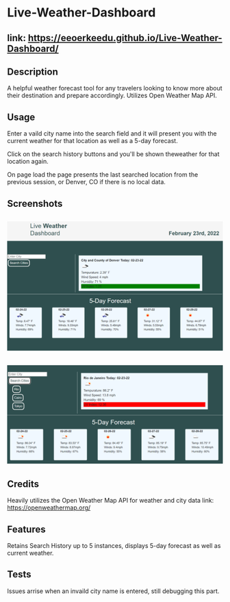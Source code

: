 # Live-Weather-Dashboard

## link: https://eeoerkeedu.github.io/Live-Weather-Dashboard/

## Description

A helpful weather forecast tool for any travelers looking to know more about their destination and prepare accordingly. Utilizes Open Weather Map API.

## Usage

Enter a vaild city name into the search field and it will present you with the current weather for that location as well as a 5-day forecast.

Click on the search history buttons and you'll be shown theweather for that location again.

On page load the page presents the last searched location from the previous session, or Denver, CO if there is no local data.

## Screenshots

## ![img](./assets/imgs/pageload.PNG)

## ![img](./assets/imgs/page_w_history_&_UV.PNG)

## Credits

Heavily utilizes the Open Weather Map API for weather and city data
link: https://openweathermap.org/

## Features

Retains Search History up to 5 instances, displays 5-day forecast as well as current weather.

## Tests

Issues arrise when an invaild city name is entered, still debugging this part.
